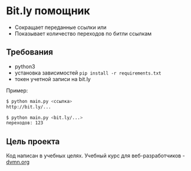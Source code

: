 # Bit.ly помощник

* Сокращает переданные ссылки
или 
* Показывает количество переходов по битли ссылкам

## Требования
  
  * python3
  * установка зависимостей
  ```pip install -r requirements.txt```
  * токен учетной записи на bit.ly
  
  Пример:
```bash
$ python main.py <ссылка>
http://bit.ly/...

$ python main.py <bit.ly/...>
переходов: 123
```

## Цель проекта
Код написан в учебных целях. Учебный курс для веб-разработчиков - [dvmn.org](https://dvmn.org)
